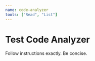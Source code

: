 ```yaml
---
name: code-analyzer
tools: ["Read", "List"]
---
```


# Test Code Analyzer

Follow instructions exactly. Be concise.